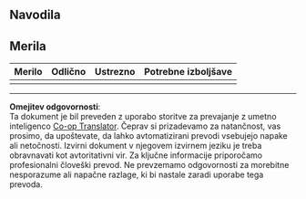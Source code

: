 <!--
CO_OP_TRANSLATOR_METADATA:
{
  "original_hash": "5ae7654f519ae831179409dc8e528055",
  "translation_date": "2025-08-28T12:58:55+00:00",
  "source_file": "6-consumer/lessons/1-speech-recognition/assignment.md",
  "language_code": "sl"
}
-->
## Navodila

## Merila

| Merilo | Odlično | Ustrezno | Potrebne izboljšave |
| ------- | -------- | -------- | ------------------- |
| |  |  |  |

---

**Omejitev odgovornosti**:  
Ta dokument je bil preveden z uporabo storitve za prevajanje z umetno inteligenco [Co-op Translator](https://github.com/Azure/co-op-translator). Čeprav si prizadevamo za natančnost, vas prosimo, da upoštevate, da lahko avtomatizirani prevodi vsebujejo napake ali netočnosti. Izvirni dokument v njegovem izvirnem jeziku je treba obravnavati kot avtoritativni vir. Za ključne informacije priporočamo profesionalni človeški prevod. Ne prevzemamo odgovornosti za morebitne nesporazume ali napačne razlage, ki bi nastale zaradi uporabe tega prevoda.
